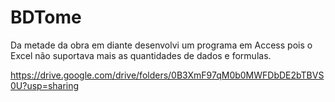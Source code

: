 # BDTome
Da metade da obra em diante desenvolvi um programa em Access pois o Excel não suportava mais as quantidades de dados e formulas. 

https://drive.google.com/drive/folders/0B3XmF97qM0b0MWFDbDE2bTBVS0U?usp=sharing
